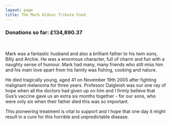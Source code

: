 ```yaml
---
layout: page
title: The Mark Aldous Tribute Fund
---
```



### Donations so far: &pound;134,890.37

&nbsp;

Mark was a fantastic husband and also a brilliant father to his twin sons, Billy and Archie. He was a enormous character, full of charm and fun with a naughty sense of humour. Mark had many, many friends who still miss him and his main love apart from his family was fishing, cooking and nature.

He died tragically young, aged 41 on November 19th 2005 after fighting malignant melanoma for three years. Professor Dalgleish was our one ray of hope when all the doctors had given up on him and I firmly believe that Gus’s vaccine gave us an extra six months together - for our sons, who were only six when their father died this was so important.

This pioneering treatment is vital to support and I hope that one day it might result in a cure for this horrible and unpredictable disease.